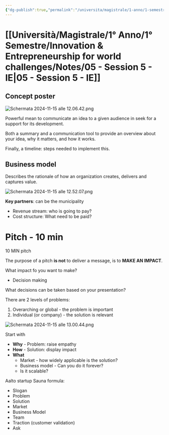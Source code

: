 ```yaml
---
{"dg-publish":true,"permalink":"/universita/magistrale/1-anno/1-semestre/innovation-and-entrepreneurship-for-world-challenges/notes/05-session-5-ie/","tags":["UNI"]}
---
```


# [[Università/Magistrale/1° Anno/1° Semestre/Innovation & Entrepreneurship for world challenges/Notes/05 - Session 5 - IE\|05 - Session 5 - IE]]

## Concept poster

![Schermata 2024-11-15 alle 12.06.42.png](/img/user/Universit%C3%A0/Magistrale/1%C2%B0%20Anno/1%C2%B0%20Semestre/Innovation%20&%20Entrepreneurship%20for%20world%20challenges/Notes/Allegati/Schermata%202024-11-15%20alle%2012.06.42.png)


Powerful mean to communicate an idea to a given audience in seek for a support for its development.

Both a summary and a communication tool to provide an overview about your idea, why it matters, and how it works.

Finally, a timeline: steps needed to implement this.


## Business model

Describes the rationale of how an organization creates, delivers and captures value.

![Schermata 2024-11-15 alle 12.52.07.png](/img/user/Universit%C3%A0/Magistrale/1%C2%B0%20Anno/1%C2%B0%20Semestre/Innovation%20&%20Entrepreneurship%20for%20world%20challenges/Notes/Allegati/Schermata%202024-11-15%20alle%2012.52.07.png)

**Key partners**: can be the municipality

- Revenue stream: who is going to pay?
- Cost structure: What need to be paid?


# Pitch - 10 min
10 MIN pitch

The purpose of a pitch **is not** to deliver a message, is to **MAKE AN IMPACT**.

What impact fo you want to make?
- Decision making

What decisions can be taken based on your presentation?

There are 2 levels of problems:
1. Overarching or global - the problem is important
2. Individual (or company) - the solution is relevant

![Schermata 2024-11-15 alle 13.00.44.png](/img/user/Universit%C3%A0/Magistrale/1%C2%B0%20Anno/1%C2%B0%20Semestre/Innovation%20&%20Entrepreneurship%20for%20world%20challenges/Notes/Allegati/Schermata%202024-11-15%20alle%2013.00.44.png)

Start with
- **Why** - Problem: raise empathy
- **How** - Solution: display impact
- **What**
	- Market - how widely applicable is the solution?
	- Business model - Can you do it forever?
	- Is it scalable?


Aalto startup Sauna formula:
- Slogan
- Problem
- Solution
- Market
- Business Model
- Team
- Traction (customer validation)
- Ask


